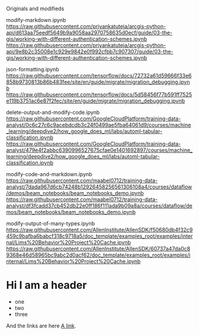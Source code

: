 
Originals and modifieds

modify-markdown.ipynb
https://raw.githubusercontent.com/priyankatuteja/arcgis-python-api/d613aa75eedf5649b9a9058aa2970758635d0ecf/guide/03-the-gis/working-with-different-authentication-schemes.ipynb
https://raw.githubusercontent.com/priyankatuteja/arcgis-python-api/9e8b2c35008e1c929e9842e0f992cfbb7c907307/guide/03-the-gis/working-with-different-authentication-schemes.ipynb

json-formatting.ipynb
https://raw.githubusercontent.com/tensorflow/docs/72732a61d59666f33e6858b9730813b86b483fee/site/en/guide/migrate/migration_debugging.ipynb
https://raw.githubusercontent.com/tensorflow/docs/5d58456f77b591ff7525e119b3751ac6e87f2fec/site/en/guide/migrate/migration_debugging.ipynb


delete-output-and-modify-code.ipynb
https://raw.githubusercontent.com/GoogleCloudPlatform/training-data-analyst/0c6c27c6c9acebdcdb3c24f0499ae5fba64061d9/courses/machine_learning/deepdive2/how_google_does_ml/labs/automl-tabular-classification.ipynb
https://raw.githubusercontent.com/GoogleCloudPlatform/training-data-analyst/479e4f2abbc6390996527675cfae0e1401692897/courses/machine_learning/deepdive2/how_google_does_ml/labs/automl-tabular-classification.ipynb

modify-code-and-markdown.ipynb
https://raw.githubusercontent.com/maabel0712/training-data-analyst/7dada967d6cb74248b12926458256561306108a4/courses/dataflow/demos/beam_notebooks/beam_notebooks_demo.ipynb
https://raw.githubusercontent.com/maabel0712/training-data-analyst/df3fcadd37cb452db22e0ff186f111ada9b09a8a/courses/dataflow/demos/beam_notebooks/beam_notebooks_demo.ipynb

modify-output-of-many-types.ipynb
https://raw.githubusercontent.com/AllenInstitute/AllenSDK/f50680db4f32c9459c9bafba6babcf318c9718a5/doc_template/examples_root/examples/internal/Lims%20Behavior%20Project%20Cache.ipynb
https://raw.githubusercontent.com/AllenInstitute/AllenSDK/60737a47da0c89368e46d58965bc9abc2d0acf62/doc_template/examples_root/examples/internal/Lims%20Behavior%20Project%20Cache.ipynb


# Hi I am a header
- one
- two
- three


And the links are here [A link](https://google.com).